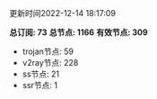 更新时间2022-12-14 18:17:09

**总订阅: 73**
**总节点: 1166**
**有效节点: 309**
- trojan节点: 59
- v2ray节点: 228
- ss节点: 21
- ssr节点: 1

